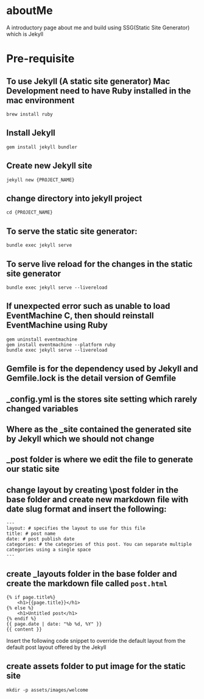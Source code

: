 # aboutMe

A introductory page about me and build using SSG(Static Site Generator) which is Jekyll

# Pre-requisite

## To use Jekyll (A static site generator) Mac Development need to have Ruby installed in the mac environment

```
brew install ruby
```

## Install Jekyll

```
gem install jekyll bundler
```

## Create new Jekyll site

```
jekyll new {PROJECT_NAME}
```

## change directory into jekyll project

```
cd {PROJECT_NAME}
```

## To serve the static site generator:

```
bundle exec jekyll serve
```

## To serve live reload for the changes in the static site generator

```
bundle exec jekyll serve --livereload
```

## If unexpected error such as unable to load EventMachine C, then should reinstall EventMachine using Ruby

```
gem uninstall eventmachine
gem install eventmachine --platform ruby
bundle exec jekyll serve --livereload
```

## Gemfile is for the dependency used by Jekyll and Gemfile.lock is the detail version of Gemfile

## \_config.yml is the stores site setting which rarely changed variables

## Where as the \_site contained the generated site by Jekyll which we should not change

## \_post folder is where we edit the file to generate our static site

## change layout by creating \post folder in the base folder and create new markdown file with date slug format and insert the following:

```
---
layout: # specifies the layout to use for this file
title: # post name
date: # post publish date
categories: # the categories of this post. You can separate multiple categories using a single space
---
```

## create \_layouts folder in the base folder and create the markdown file called `post.html`

```
{% if page.title%}
	<h1>{{page.title}}</h1>
{% else %}
	<h1>Untitled post</h1>
{% endif %}
{{ page.date | date: "%b %d, %Y" }}
{{ content }}
```

Insert the following code snippet to override the default layout from the default post layout offered by the Jekyll

## create assets folder to put image for the static site

```
mkdir -p assets/images/welcome
```
